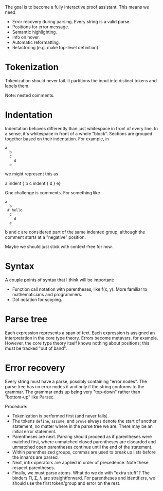 The goal is to become a fully interactive proof assistant. This means we need:

* Error recovery during parsing. Every string is a valid parse.
* Positions for error message.
* Semantic highlighting.
* Info on hover.
* Automatic reformatting.
* Refactoring (e.g. make top-level definition).

# Tokenization

Tokenization should never fail. It partitions the input into distinct tokens and
labels them.

Note: nested comments.

# Indentation

Indentation behaves differently than just whitespace in front of every line. In
a sense, it's whitespace in front of a whole "block". Sections are grouped
together based on their indentation. For example, in

```
a
  b
  c
    d
  e
```

we might represent this as

a indent { b c indent { d } e}

One challenge is comments. For something like

```
a
  b
 # hello
  c
    d
  e
```

b and c are considered part of the same indented group, although the comment starts at a "negative" position.

Maybe we should just stick with context-free for now.

# Syntax

A couple points of syntax that I think will be important:

* Function call notation with parentheses, like f(x, y). More familiar to
  mathematicians and programmers.
* Dot notation for scoping.

# Parse tree

Each expression represents a span of text. Each expression is assigned an
interpretation in the core type theory. Errors become metavars, for example.
However, the core type theory itself knows nothing about positions; this must be
tracked "out of band".

# Error recovery

Every string must have a parse, possibly containing "error nodes". The parse
tree has no error nodes if and only if the string conforms to the grammar. The
grammar ends up being very "top-down" rather than "bottom-up" like Parsec.

Procedure:
* Tokenization is performed first (and never fails).
* The tokens `define`, `assume`, and `prove` always denote the start of
  another statement, no matter where in the parse tree we are. There may be
  an initial error statement.
* Parentheses are next. Parsing should proceed as if
  parentheses were matched first, where unmatched closed parentheses are
  discarded and unmatched open parentheses continue until the end of the
  statement.
* Within parenthesized groups, commas are used to break up lists before the
  innards are parsed.
* Next, infix operators are applied in order of precedence. Note these respect
  parentheses.
* Finally, we must parse atoms. What do we do with "extra stuff"? The binders
  Π, Σ, λ are straightforward. For parentheses and identifiers, we should use
  the first token/group and error on the rest.
